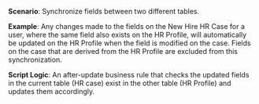 **Scenario**: Synchronize fields between two different tables.

**Example**: Any changes made to the fields on the New Hire HR Case for a user, where the same field also exists on the HR Profile, will automatically be updated on the HR Profile when the field is modified on the case.
Fields on the case that are derived from the HR Profile are excluded from this synchronization.

**Script Logic**: An after-update business rule that checks the updated fields in the current table (HR case) exist in the other table (HR Profile) and updates them accordingly.
